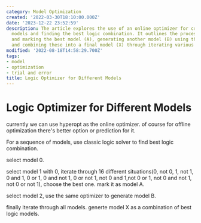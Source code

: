 ```yaml
---
category: Model Optimization
created: '2022-03-30T18:10:00.000Z'
date: '2023-12-22 23:52:59'
description: The article explores the use of an online optimizer for creating different
  models and finding the best logic combination. It outlines the process of selecting
  and marking the best model (A), generating another model (B) using the same optimizer,
  and combining these into a final model (X) through iterating various situations.
modified: '2022-08-18T14:58:29.700Z'
tags:
- model
- optimization
- trial and error
title: Logic Optimizer for Different Models
---
```


# Logic Optimizer for Different Models

currently we can use hyperopt as the online optimizer. of course for offline optimization there's better option or prediction for it.

For a sequence of models, use classic logic solver to find best logic combination.

select model 0.

select model 1 with 0, iterate through 16 different situations(0, not 0, 1, not 1, 0 and 1, 0 or 1, 0 and not 1, 0 or not 1, not 0 and 1,not 0 or 1, not 0 and not 1, not 0 or not 1), choose the best one. mark it as model A.

select model 2, use the same optimizer to generate model B.

finally iterate through all models. generte model X as a combination of best logic models.
